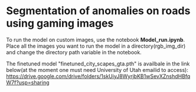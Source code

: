 # Segmentation of anomalies on roads using gaming images
To run the model on custom images, use the notebook **Model_run.ipynb**. Place all the images you want to run the model in a directory(rgb_img_dir) and change the directory path variable in the notebook. 


The finetuned model "finetuned_city_scapes_gta.pth" is availbale in the link below(at the moment one must need University of Utah emailid to access):
https://drive.google.com/drive/folders/1skUiyJ8WyrjbKB1wSevXZnshdHBfqW7f?usp=sharing

